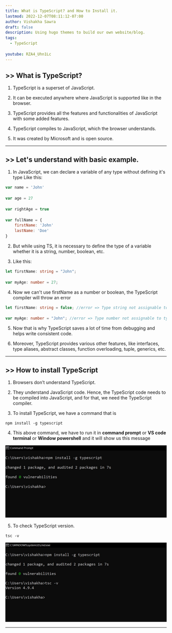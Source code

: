 ```yaml
---
title: What is TypeScript? and How to Install it.
lastmod: 2022-12-07T08:11:12-07:00
author: Vishakha Sawra
draft: false
description: Using hugo themes to build our own website/blog.
tags:
  - TypeScript

youtube: RZA4_Uhn1Lc
---
```


## >> What is TypeScript?

1. TypeScript is a superset of JavaScript.

2. It can be executed anywhere where JavaScript is supported like in the browser.

3. TypeScript provides all the features and functionalities of JavaScript with some added features.

4. TypeScript compiles to JavaScript, which the browser understands.

5. It was created by Microsoft and is open source.

---

## >> Let's understand with basic example.

1. In JavaScript, we can declare a variable of any type without defining it's type
   Like this:

```js
var name = 'John'

var age = 27

var rightAge = true

var fullName = {
    firstName: 'John'
    lastName: 'Doe'
}
```

2. But while using TS, it is necessary to define the type of a variable whether it is a string, number, boolean, etc.

3. Like this:

```ts
let firstName: string = "John";

var myAge: number = 27;
```

4. Now we can't use firstName as a number or boolean, the TypeScript compiler will throw an error

```ts
let firstName: string = false; //error => Type string not assignable to type boolean

var myAge: number = "John"; //error => Type number not assignable to type string
```

5. Now that is why TypeScript saves a lot of time from debugging and helps write consistent code.

6. Moreover, TypeScript provides various other features, like interfaces, type aliases, abstract classes, function overloading, tuple, generics, etc.

---

## >> How to install TypeScript

1. Browsers don’t understand TypeScript.

2. They understand JavaScript code. Hence, the TypeScript code needs to be compiled into JavaScript, and for that, we need the TypeScript compiler.

3. To install TypeScript, we have a command that is

```
npm install -g typescript
```

4. This above command, we have to run it in **command prompt** or **VS code terminal** or **Window powershell** and it will show us this message

![image](./img/installing-ts.jpg)

5. To check TypeScript version.

```
tsc -v
```

![image](./img/check-version.jpg)

---
